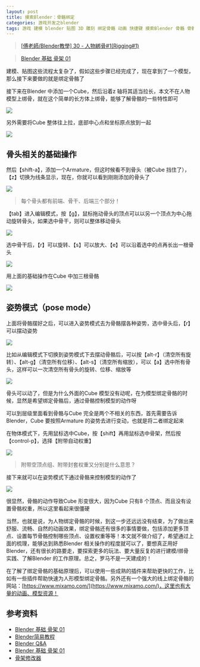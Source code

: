 ```yaml
---
layout: post
title: 摸索Blender：骨骼绑定
categories: 游戏开发之blender 
tags: 游戏 建模 blender 贴图 3D 雕刻 绑定骨骼 动画 快捷键 摸索Blender 骨骼 骨骼权重 
---
```


>[[傅老師/Blender教學] 30 - 人物綁骨#1(Rigging#1)](https://www.bilibili.com/video/av18439606)

>[Blender 基础 骨架 01](https://blog.csdn.net/github_35160620/article/details/52208012)

建模、贴图这些流程太复杂了，假如这些步骤已经完成了，现在拿到了一个模型，那么接下来要做的就是绑定骨骼了

接下来在Blender 中添加一个Cube，然后沿着z 轴将其适当拉长，本文不在人物模型上绑骨，就在这个简单的长方体上绑骨，能够了解骨骼的一些特性即可

![](../media/image/2019-09-08/01.gif)

另外需要将Cube 整体往上拉，底部中心点和坐标原点放到一起

![](../media/image/2019-09-08/02.gif)

## 骨头相关的基础操作

然后【shift-a】，添加一个Armature，但这时候看不到骨头（被Cube 挡住了），【z】切换为线条显示，现在，你就可以看到刚刚添加的骨头了

![](../media/image/2019-09-08/03.gif)

>每个骨头都有前端、骨干、后端三个部分！

【tab】进入编辑模式，按【g】，鼠标拖动骨头的顶点可以以另一个顶点为中心拖动旋转骨头，如果选中骨干，则可以整体移动骨头

![](../media/image/2019-09-08/04.gif)

选中骨干后，【r】可以旋转、【s】可以放大、【e】可以沿着选中的点再长出一根骨头

![](../media/image/2019-09-08/05.gif)

用上面的基础操作在Cube 中加三根骨骼

![](../media/image/2019-09-08/06.gif)

## 姿势模式（pose mode）

上面将骨骼摆好之后，可以进入姿势模式去为骨骼摆各种姿势，选中骨头后，【r】可以摆动姿势

![](../media/image/2019-09-08/07.gif)

比如从编辑模式下切换到姿势模式下去摆动骨骼后，可以按【alt-r】（清空所有旋转）、【alt-g】（清空所有位移）、【alt-s】（清空所有缩放），可以【a】选中所有骨头，这样可以一次清空所有骨头的旋转、位移、缩放等

![](../media/image/2019-09-08/08.gif)

骨头可以动了，但是为什么外面的Cube 模型没有动呢，在为模型绑定骨骼的时候，显然是希望绑定骨骼后，通过骨骼控制模型的动作呀

可以到层级里面看到骨骼与Cube 完全是两个不相关的东西，首先需要告诉Blender，Cube 要按照Armature 的姿势去进行变动，也就是将二者绑定起来

在物体模式下，先用鼠标选中Cube，按【shift】再用鼠标选中骨架，然后按【control-p】，选择【附带自动权重】

![](../media/image/2019-09-08/09.gif)

>附带空顶点组、附带封套权重又分别是什么意思？

接下来就可以在姿势模式下通过骨骼来控制模型的动作了

![](../media/image/2019-09-08/10.gif)

很显然，骨骼的动作导致Cube 形变很大，因为Cube 只有8 个顶点、而且没有设置骨骼权重，所以这里看起来很僵硬

当然，也就是说，为人物绑定骨骼的时候，到这一步还远远没有结束，为了做出来舒服、流畅、自然的动画效果，绑定骨骼还有很多的事情要做，包括添加更多顶点、设置每节骨骼控制哪些顶点、设置权重等等！本文就不做介绍了，希望通过上面的梳理，能够达到熟悉Blender 相关操作的程度就可以了，要想真正用好Blender，还有很长的路要走，要探索更多的玩法、要大量反复的进行建模/绑骨实践、了解Blender 的工作原理。总之，罗马不是一天建成的！

在了解了绑定骨骼的基础原理后，可以使用一些成熟的插件来帮助更快的工作，比如有一些插件帮助快速为人形模型绑定骨骼。另外还有一个强大的线上绑定骨骼的网站：[https://www.mixamo.com/](https://www.mixamo.com/)，这里也有大量的动画、模型资源！

## 参考资料

* [Blender 基础 骨架 01](https://www.cnblogs.com/aobosir/p/5928604.html)
* [Blender简易教程](https://huangwang.github.io/2018/09/19/Blender%E7%AE%80%E6%98%93%E6%95%99%E7%A8%8B/)
* [Blender Q&A](https://indienova.com/u/justus/blogread/11977)
* [Blender 基础 骨架 01](https://blog.csdn.net/github_35160620/article/details/52208012)
* [骨架修改器](https://docs.blender.org/manual/zh-hans/dev/modeling/modifiers/deform/armature.html)
